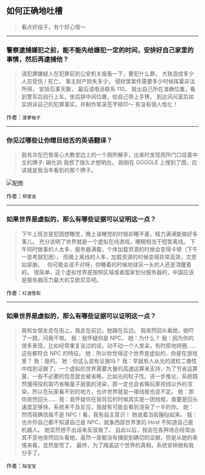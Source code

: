 ## 如何正确地吐槽

> 看点好段子，有个好心情～


 
---

### 警察逮捕嫌犯之前，能不能先给嫌犯一定的时间，安排好自己家里的事情，然后再逮捕他？

> 请犯罪嫌疑人在犯罪前到公安机关报备一下，要犯什么罪，
> 大致造成多少人员受伤 / 死亡，
> 事主财产损失多少，
> 侵财类案件需要多少时候挥霍非法所得，
> 安排后事天数，
> 最后请电话联系 110，
> 报出自己所在准确位置，看到警车后自行上车，坐后排中间位置，给自己带上手铐，
> 到达讯问室后如实供诉自己的犯罪事实，并制作笔录签字捺印～
> 有没有很人性化！


作者：`菠萝柚子`

---

### 你见过哪些让你瞠目结舌的英语翻译？

> 我有次在巴黎圣心大教堂边上的一个厕所解手，出来时发现厕所门口挂着中文的牌子:
> 碳化钨
> 我想了很久才想明白。
> 刚刚在 GOOGLE 上搜到了图，应该就是我当年看到的那个牌子。



![配图](http://pic2.zhimg.com/70/f2191263c22228a0af761fa775768049_b.jpg)


作者：`郑曾波`

---

### 如果世界是虚拟的，那么有哪些证据可以证明这一点？

> 下午上班总是犯困想睡觉，晚上该睡觉的时候却睡不着，精力满满能做好多事儿。
> 充分说明了世界就是一个虚拟在线游戏，睡眠相当于短暂离线。
> 下午同时做事的人太多，服务器满载，个体加载资源的时候会变得卡顿（下午一思考就犯困），
> 而晚上离线的人多，加载资源的时候变得异常高效，文思如尿崩。
>  
> 你可能会说不对呀，你睡着的时候地球另一头的人还是清醒着的。
> 很简单，这个虚拟世界是按照区域或者国家划分服务器的，中国应该是服务器压力最大的艾欧尼亚吧。


作者：`红酒雪梨`

---

### 如果世界是虚拟的，那么有哪些证据可以证明这一点？

> 我和女朋友走在街上，我走在前边，她跟在后边。
> 我突然回头看她，她吓了一跳，问我干嘛。
> 我：我怀疑你是 NPC。
> 她：为什么？
> 我：因为你的很多表现，比如经常重复说过的话，动不动一个人发呆，有时原地转圈……这些都符合 NPC 的特征。
> 她：所以你觉得这个世界是虚拟的，你是在游戏里？
> 我：是的。
> 她：你这么说有证据吗？
> 我：早就有人从光的波粒二像性中找到证据了。一个虚拟的世界需要大量的高速运算来支持，为了节省运算量，一些不必要的信息就会被省略，比如光的粒子性。进一步推论，系统既然懂得投机取巧省略量子层面的渲染，那一定也会省略玩家视线以外的渲染，所以在玩家看不到的地方，也许世界就是一堆线框也说不定。
> 她：那你突然回头……
> 我：我怀疑你在我背后的时候其实是一团线框，我要是回头速度足够快，系统来不及反应，我就有可能会看到渲染了一半的你。
> 她：然而我确信我不是 NPC！看，我有自主意识！
> 她说着当街蹦哒起来。
> 我：也许你自己都不知道自己是 NPC，就象西部世界里的 Host 不知道自己是机器人。
> 她显然想不出话来反驳我了。
> 自此以后，我会在各种场合经常出其不意地突然回头看她，虽然一直都没有捕捉到确切的证据，但是从她的表情来看，显然是慌了。
> 最终，为了掩盖这个世界的真相，系统安排她和我分手了。


作者：`陆宝宝`